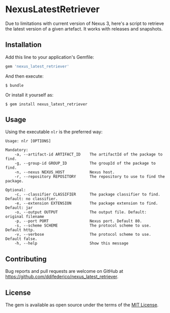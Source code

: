 # NexusLatestRetriever

Due to limitations with current version of Nexus 3, here's a script to retrieve the latest version of a given artefact. It works with releases and snapshots.

## Installation

Add this line to your application's Gemfile:

```ruby
gem 'nexus_latest_retriever'
```

And then execute:

    $ bundle

Or install it yourself as:

    $ gem install nexus_latest_retriever

## Usage
Using the executable `nlr` is the preferred way:

```
Usage: nlr [OPTIONS]

Mandatory:
    -a, --artifact-id ARTIFACT_ID    The artifactId of the package to find.
    -g, --group-id GROUP_ID          The groupId of the package to find.
    -n, --nexus NEXUS_HOST           Nexus host.
    -r, --repository REPOSITORY      The repository to use to find the package.

Optional:
    -c, --classifier CLASSIFIER      The package classifier to find. Default: no classifier.
    -e, --extension EXTENSION        The package extension to find. Default: jar
    -o, --output OUTPUT              The output file. Default: original filename
    -p, --port PORT                  Nexus port. Default 80.
    -s, --scheme SCHEME              The protocol scheme to use. Default http.
    -v, --verbose                    The protocol scheme to use. Default false.
    -h, --help                       Show this message
```

## Contributing

Bug reports and pull requests are welcome on GitHub at https://github.com/ddifederico/nexus_latest_retriever.

## License

The gem is available as open source under the terms of the [MIT License](http://opensource.org/licenses/MIT).

